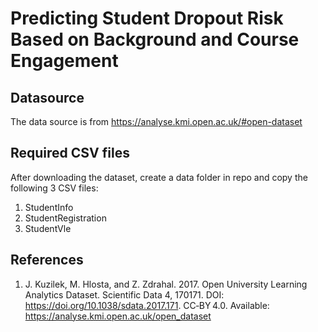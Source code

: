 # Predicting Student Dropout Risk Based on Background and Course Engagement 
## Datasource
The data source is from https://analyse.kmi.open.ac.uk/#open-dataset

## Required CSV files
After downloading the dataset, create a data folder in repo and copy the following 3 CSV files:
1. StudentInfo
2. StudentRegistration
3. StudentVle

## References
1. J. Kuzilek, M. Hlosta, and Z. Zdrahal. 2017. Open University Learning Analytics Dataset. Scientific Data 4, 170171. DOI: https://doi.org/10.1038/sdata.2017.171. CC‑BY 4.0. Available: https://analyse.kmi.open.ac.uk/open_dataset